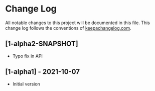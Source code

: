 # Change Log
All notable changes to this project will be documented in this file. This change log follows the conventions of [keepachangelog.com](http://keepachangelog.com/).

## [1-alpha2-SNAPSHOT]
- Typo fix in API

## [1-alpha1] - 2021-10-07
- Initial version
